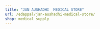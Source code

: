 ```yaml
---
title: "JAN AUSHADHI  MEDICAL STORE"
url: /edappal/jan-aushadhi-medical-store/
shop: medical supply
---
```

